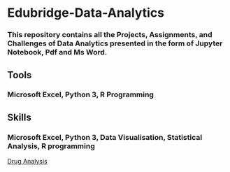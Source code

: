 # Edubridge-Data-Analytics
### This repository contains all the Projects, Assignments, and Challenges of Data Analytics presented in the form of Jupyter Notebook, Pdf and Ms Word.
## Tools
### Microsoft Excel, Python 3, R Programming
## Skills
### Microsoft Excel, Python 3, Data Visualisation, Statistical Analysis, R programming
[Drug Analysis](https://github.com/ShaimaAsharaf/Edubridge-Data-Analytics/tree/main/Final%20Project/Drug%20Analysis)
